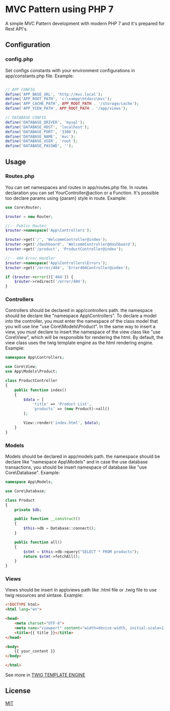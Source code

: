 # MVC Pattern using PHP 7
A simple MVC Pattern development with modern PHP 7 and it's prepared for Rest API's.

## Configuration
 
 ### config.php
Set configs constants with your environment configurations in app/constants.php file.
Example:
```php

// APP CONFIG
define('APP_BASE_URL', 'http://mvc.local');
define('APP_ROOT_PATH', 'c:\xampp\htdocs\mvc');
define('APP_CACHE_PATH', APP_ROOT_PATH . '/storage/cache');
define('APP_VIEW_PATH', APP_ROOT_PATH . '/app/views');

// DATABASE CONFIG
define('DATABASE_DRIVER', 'mysql');
define('DATABASE_HOST', 'localhost');
define('DATABASE_PORT', '3306');
define('DATABASE_NAME', 'mvc');
define('DATABASE_USER', 'root');
define('DATABASE_PASSWD', '');
```

## Usage
### Routes.php
You can set namespaces and routes in app/routes.php file. In routes declaration you can set YourController@action or a Function. It's possible too declare params using {param} style in route.
Example:
```php
use Core\Router;

$router = new Router;

//-- Public Routes
$router->namespace('App\Controllers');

$router->get('/', 'WelcomeController@index');
$router->get('/dashboard', 'WelcomeController@dashboard');
$router->get('/product', 'ProductController@index');

//-- 404 Error Handler
$router->namespace('App\Controllers\Errors');
$router->get('/error/404', 'Error404Controller@index');

if ($router->error()['404']) {
    $router->redirect('/error/404');
}
```

### Controllers
Controllers should be declared in app/controllers path. the namespace should be declare like "namespace App\Controllers". To declare a model into the controller, you must enter the namespace of the class model that you will use line "use Core\Models\Product". In the same way to insert a view, you must declare to insert the namespace of the view class like "use Core\View", which will be responsible for rendering the html. By default, the view class uses the twig template engine as the html rendering engine.
Example:
```php
namespace App\Controllers;

use Core\View;
use App\Models\Product;

class ProductController
{
    public function index()
    {
        $data = [
            'title' => 'Product List',
            'products' => (new Product)->all()
        ];

        View::render('index.html', $data);
    }
}
```

### Models
Models should be declared in app/models path. the namespace should be declare like "namespace App\Models" and in case the use database transactions, you should be insert namespace of database like "use Core\Database".
Example:
```php
namespace App\Models;

use Core\Database;

class Product
{
    private $db;

    public function __construct()
    {
        $this->db = Database::connect();
    }

    public function all()
    {
        $stmt = $this->db->query("SELECT * FROM products");
        return $stmt->fetchAll();
    }
}
```
### Views
Views should be insert in app\views path like .html file or .twig file to use twig resources and sintaxe.
Example:
```html
<!DOCTYPE html>
<html lang="en">

<head>
    <meta charset="UTF-8">
    <meta name="viewport" content="width=device-width, initial-scale=1.0">
    <title>{{ title }}</title>
</head>

<body>
    {{ your_content }}
</body>

</html>
```
See more in [TWIG TEMPLATE ENGINE](https://twig.symfony.com/)

## License
[MIT](https://choosealicense.com/licenses/mit/)
